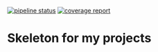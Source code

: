[![pipeline status](https://gitlab.com/fldar/skeleton/badges/master/pipeline.svg)](https://gitlab.com/fldar/skeleton/-/commits/master)
[![coverage report](https://gitlab.com/fldar/skeleton/badges/master/coverage.svg)](https://gitlab.com/fldar/skeleton/-/commits/master)

# Skeleton for my projects
